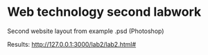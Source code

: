 # Web technology second labwork

Second website layout from example .psd (Photoshop)

Results: http://127.0.0.1:3000/lab2/lab2.html#
